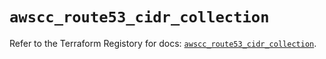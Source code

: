 # `awscc_route53_cidr_collection`

Refer to the Terraform Registory for docs: [`awscc_route53_cidr_collection`](https://registry.terraform.io/providers/hashicorp/awscc/0.70.0/docs/resources/route53_cidr_collection).
